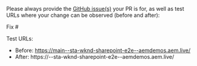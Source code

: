 Please always provide the [GitHub issue(s)](../issues) your PR is for, as well as test URLs where your change can be observed (before and after):

Fix #<gh-issue-id>

Test URLs:
- Before: https://main--sta-wknd-sharepoint-e2e--aemdemos.aem.live/
- After: https://<branch>--sta-wknd-sharepoint-e2e--aemdemos.aem.live/
